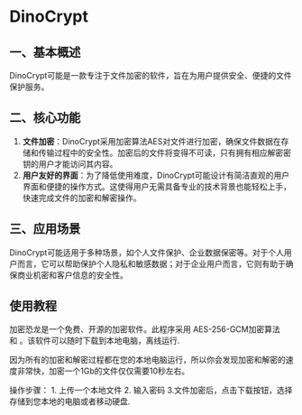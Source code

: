 # DinoCrypt

## 一、基本概述

DinoCrypt可能是一款专注于文件加密的软件，旨在为用户提供安全、便捷的文件保护服务。

## 二、核心功能

1. **文件加密**：DinoCrypt采用加密算法AES对文件进行加密，确保文件数据在存储和传输过程中的安全性。加密后的文件将变得不可读，只有拥有相应解密密钥的用户才能访问其内容。
2. **用户友好的界面**：为了降低使用难度，DinoCrypt可能设计有简洁直观的用户界面和便捷的操作方式。这使得用户无需具备专业的技术背景也能轻松上手，快速完成文件的加密和解密操作。

## 三、应用场景

DinoCrypt可能适用于多种场景，如个人文件保护、企业数据保密等。对于个人用户而言，它可以帮助保护个人隐私和敏感数据；对于企业用户而言，它则有助于确保商业机密和客户信息的安全性。

## 使用教程

加密恐龙是一个免费、开源的加密软件。此程序采用 AES-256-GCM加密算法和 。该软件可以随时下载到本地电脑，离线运行.

因为所有的加密和解密过程都在您的本地电脑运行，所以你会发现加密和解密的速度非常快，加密一个1Gb的文件仅仅需要10秒左右。  

操作步骤： 1. 上传一个本地文件 2. 输入密码 3.文件加密后，点击下载按钮，选择存储到您本地的电脑或者移动硬盘.
